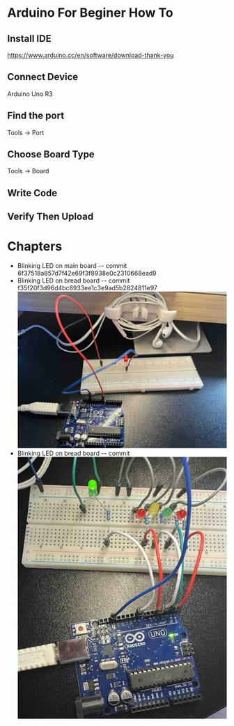 # Arduino For Beginer How To

## Install IDE
https://www.arduino.cc/en/software/download-thank-you

## Connect Device
Arduino Uno R3

## Find the port 
Tools -> Port

## Choose Board Type
Tools -> Board

## Write Code

## Verify Then Upload

# Chapters
*   Blinking LED on main board -- commit 6f37518a857d7f42e69f3f8938e0c2310668ead9
*   Blinking LED on bread board  -- commit f35f20f3d96d4bc8933ee1c3e9ad5b2824811e97 ![Layout](/images/1.jpg)
*   Blinking LED on bread board  -- commit ![Layout](/images/2.jpg)
